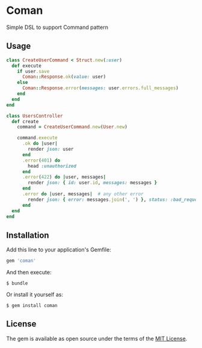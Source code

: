 # Coman

Simple DSL to support Command pattern

## Usage

```ruby
class CreateUserCommand < Struct.new(:user)
  def execute
    if user.save
      Coman::Response.ok(value: user)
    else
      Coman::Response.error(messages: user.errors.full_messages)
    end
  end
end

class UsersController
  def create
    command = CreateUserCommand.new(User.new)

    command.execute
      .ok do |user|
        render json: user
      end
      .error(401) do
        head :unauthorized
      end
      .error(422) do |user, messages|
        render json: { id: user.id, messages: messages }
      end
      .error do |user, messages|  # any other error
        render json: { error: messages.join(', ') }, status: :bad_request
      end
  end
end

```

## Installation

Add this line to your application's Gemfile:

```ruby
gem 'coman'
```

And then execute:

    $ bundle

Or install it yourself as:

    $ gem install coman


## License

The gem is available as open source under the terms of the [MIT License](http://opensource.org/licenses/MIT).

